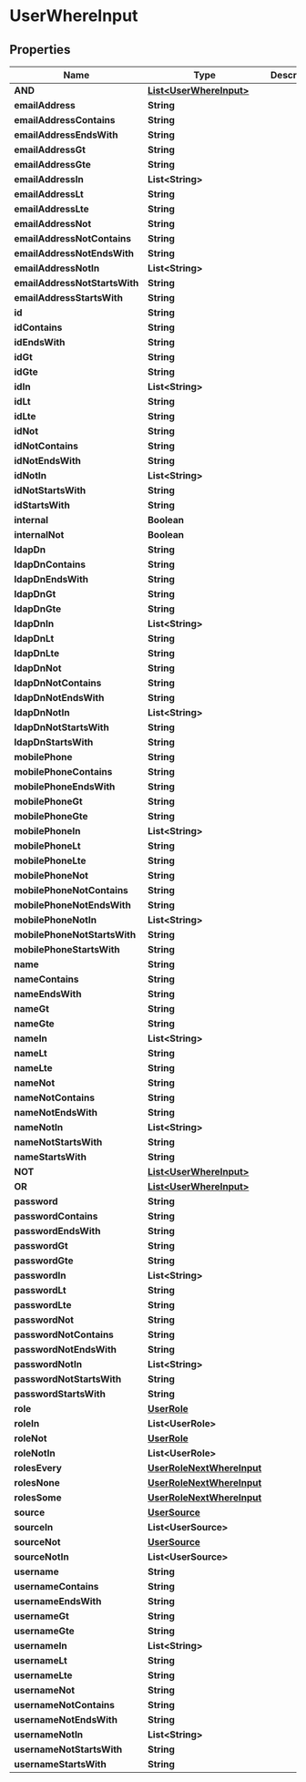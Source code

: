 

# UserWhereInput


## Properties

Name | Type | Description | Notes
------------ | ------------- | ------------- | -------------
**AND** | [**List&lt;UserWhereInput&gt;**](UserWhereInput.md) |  |  [optional]
**emailAddress** | **String** |  |  [optional]
**emailAddressContains** | **String** |  |  [optional]
**emailAddressEndsWith** | **String** |  |  [optional]
**emailAddressGt** | **String** |  |  [optional]
**emailAddressGte** | **String** |  |  [optional]
**emailAddressIn** | **List&lt;String&gt;** |  |  [optional]
**emailAddressLt** | **String** |  |  [optional]
**emailAddressLte** | **String** |  |  [optional]
**emailAddressNot** | **String** |  |  [optional]
**emailAddressNotContains** | **String** |  |  [optional]
**emailAddressNotEndsWith** | **String** |  |  [optional]
**emailAddressNotIn** | **List&lt;String&gt;** |  |  [optional]
**emailAddressNotStartsWith** | **String** |  |  [optional]
**emailAddressStartsWith** | **String** |  |  [optional]
**id** | **String** |  |  [optional]
**idContains** | **String** |  |  [optional]
**idEndsWith** | **String** |  |  [optional]
**idGt** | **String** |  |  [optional]
**idGte** | **String** |  |  [optional]
**idIn** | **List&lt;String&gt;** |  |  [optional]
**idLt** | **String** |  |  [optional]
**idLte** | **String** |  |  [optional]
**idNot** | **String** |  |  [optional]
**idNotContains** | **String** |  |  [optional]
**idNotEndsWith** | **String** |  |  [optional]
**idNotIn** | **List&lt;String&gt;** |  |  [optional]
**idNotStartsWith** | **String** |  |  [optional]
**idStartsWith** | **String** |  |  [optional]
**internal** | **Boolean** |  |  [optional]
**internalNot** | **Boolean** |  |  [optional]
**ldapDn** | **String** |  |  [optional]
**ldapDnContains** | **String** |  |  [optional]
**ldapDnEndsWith** | **String** |  |  [optional]
**ldapDnGt** | **String** |  |  [optional]
**ldapDnGte** | **String** |  |  [optional]
**ldapDnIn** | **List&lt;String&gt;** |  |  [optional]
**ldapDnLt** | **String** |  |  [optional]
**ldapDnLte** | **String** |  |  [optional]
**ldapDnNot** | **String** |  |  [optional]
**ldapDnNotContains** | **String** |  |  [optional]
**ldapDnNotEndsWith** | **String** |  |  [optional]
**ldapDnNotIn** | **List&lt;String&gt;** |  |  [optional]
**ldapDnNotStartsWith** | **String** |  |  [optional]
**ldapDnStartsWith** | **String** |  |  [optional]
**mobilePhone** | **String** |  |  [optional]
**mobilePhoneContains** | **String** |  |  [optional]
**mobilePhoneEndsWith** | **String** |  |  [optional]
**mobilePhoneGt** | **String** |  |  [optional]
**mobilePhoneGte** | **String** |  |  [optional]
**mobilePhoneIn** | **List&lt;String&gt;** |  |  [optional]
**mobilePhoneLt** | **String** |  |  [optional]
**mobilePhoneLte** | **String** |  |  [optional]
**mobilePhoneNot** | **String** |  |  [optional]
**mobilePhoneNotContains** | **String** |  |  [optional]
**mobilePhoneNotEndsWith** | **String** |  |  [optional]
**mobilePhoneNotIn** | **List&lt;String&gt;** |  |  [optional]
**mobilePhoneNotStartsWith** | **String** |  |  [optional]
**mobilePhoneStartsWith** | **String** |  |  [optional]
**name** | **String** |  |  [optional]
**nameContains** | **String** |  |  [optional]
**nameEndsWith** | **String** |  |  [optional]
**nameGt** | **String** |  |  [optional]
**nameGte** | **String** |  |  [optional]
**nameIn** | **List&lt;String&gt;** |  |  [optional]
**nameLt** | **String** |  |  [optional]
**nameLte** | **String** |  |  [optional]
**nameNot** | **String** |  |  [optional]
**nameNotContains** | **String** |  |  [optional]
**nameNotEndsWith** | **String** |  |  [optional]
**nameNotIn** | **List&lt;String&gt;** |  |  [optional]
**nameNotStartsWith** | **String** |  |  [optional]
**nameStartsWith** | **String** |  |  [optional]
**NOT** | [**List&lt;UserWhereInput&gt;**](UserWhereInput.md) |  |  [optional]
**OR** | [**List&lt;UserWhereInput&gt;**](UserWhereInput.md) |  |  [optional]
**password** | **String** |  |  [optional]
**passwordContains** | **String** |  |  [optional]
**passwordEndsWith** | **String** |  |  [optional]
**passwordGt** | **String** |  |  [optional]
**passwordGte** | **String** |  |  [optional]
**passwordIn** | **List&lt;String&gt;** |  |  [optional]
**passwordLt** | **String** |  |  [optional]
**passwordLte** | **String** |  |  [optional]
**passwordNot** | **String** |  |  [optional]
**passwordNotContains** | **String** |  |  [optional]
**passwordNotEndsWith** | **String** |  |  [optional]
**passwordNotIn** | **List&lt;String&gt;** |  |  [optional]
**passwordNotStartsWith** | **String** |  |  [optional]
**passwordStartsWith** | **String** |  |  [optional]
**role** | [**UserRole**](UserRole.md) |  |  [optional]
**roleIn** | **List&lt;UserRole&gt;** |  |  [optional]
**roleNot** | [**UserRole**](UserRole.md) |  |  [optional]
**roleNotIn** | **List&lt;UserRole&gt;** |  |  [optional]
**rolesEvery** | [**UserRoleNextWhereInput**](UserRoleNextWhereInput.md) |  |  [optional]
**rolesNone** | [**UserRoleNextWhereInput**](UserRoleNextWhereInput.md) |  |  [optional]
**rolesSome** | [**UserRoleNextWhereInput**](UserRoleNextWhereInput.md) |  |  [optional]
**source** | [**UserSource**](UserSource.md) |  |  [optional]
**sourceIn** | **List&lt;UserSource&gt;** |  |  [optional]
**sourceNot** | [**UserSource**](UserSource.md) |  |  [optional]
**sourceNotIn** | **List&lt;UserSource&gt;** |  |  [optional]
**username** | **String** |  |  [optional]
**usernameContains** | **String** |  |  [optional]
**usernameEndsWith** | **String** |  |  [optional]
**usernameGt** | **String** |  |  [optional]
**usernameGte** | **String** |  |  [optional]
**usernameIn** | **List&lt;String&gt;** |  |  [optional]
**usernameLt** | **String** |  |  [optional]
**usernameLte** | **String** |  |  [optional]
**usernameNot** | **String** |  |  [optional]
**usernameNotContains** | **String** |  |  [optional]
**usernameNotEndsWith** | **String** |  |  [optional]
**usernameNotIn** | **List&lt;String&gt;** |  |  [optional]
**usernameNotStartsWith** | **String** |  |  [optional]
**usernameStartsWith** | **String** |  |  [optional]



